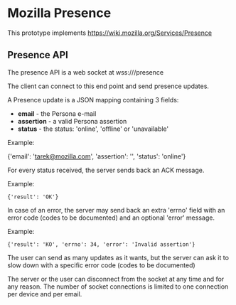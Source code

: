 Mozilla Presence
================

This prototype implements https://wiki.mozilla.org/Services/Presence


Presence API
------------

The presence API is a web socket at wss://<server>/presence

The client can connect to this end point and send presence updates.

A Presence update is a JSON mapping containing 3 fields:

  * **email** - the Persona e-mail
  * **assertion** - a valid Persona assertion
  * **status** - the status: 'online', 'offline' or 'unavailable'


Example:

   {'email': 'tarek@mozilla.com',
    'assertion': '<valid persona assertion>',
    'status': 'online'}


For every status received, the server sends back an ACK message.

Example:

    {'result': 'OK'}


In case of an error, the server may send back an extra 'errno' field with an
error code (codes to be documented) and an optional 'error' message.

Example:

    {'result': 'KO', 'errno': 34, 'error': 'Invalid assertion'}

The user can send as many updates as it wants, but the server can ask it to slow
down with a specific error code (codes to be documented)

The server or the user can disconnect from the socket at any time and for any
reason. The number of socket connections is limited to one connection per device
and per email.
